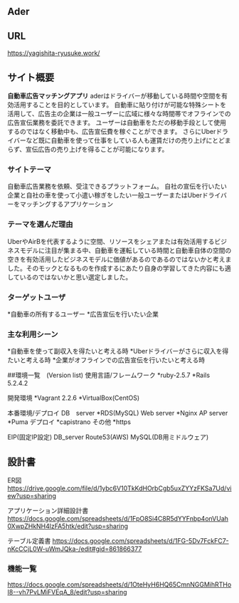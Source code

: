 ## Ader
## URL
https://yagishita-ryusuke.work/

## サイト概要
<strong>自動車広告マッチングアプリ</strong>
aderはドライバーが移動している時間や空間を有効活用することを目的としています。
自動車に貼り付けが可能な特殊シートを活用して、広告主の企業は一般ユーザーに広域に様々な時間帯でオフラインでの広告宣伝業務を委託できます。
ユーザーは自動車をただの移動手段として使用するのではなく移動中も、広告宣伝費を稼ぐことができます。
さらにUberドライバーなど既に自動車を使って仕事をしている人も運賃だけの売り上げにとどまらず、宣伝広告の売り上げを得ることが可能になります。

### サイトテーマ
自動車広告業務を依頼、受注できるプラットフォーム。
自社の宣伝を行いたい企業と自社の車を使って小遣い稼ぎをしたい一般ユーザーまたはUberドライバーをマッチングするアプリケーション

### テーマを選んだ理由
UberやAirBを代表するように空間、リソースをシェアまたは有効活用するビジネスモデルに注目が集まる中、自動車を運転している時間と自動車自体の空間の空きを有効活用したビジネスモデルに価値があるのであるのではないかと考えました。そのモックとなるものを作成するにあたり自身の学習してきた内容にも適しているのではないかと思い選定しました。

### ターゲットユーザ
*自動車の所有するユーザー
*広告宣伝を行いたい企業

### 主な利用シーン
*自動車を使って副収入を得たいと考える時
*Uberドライバーがさらに収入を得たいと考える時
*企業がオフラインでの広告宣伝を行いたいと考える時

##環境一覧　(Version list)
使用言語/フレームワーク
*ruby-2.5.7
*Rails 5.2.4.2

開発環境
*Vagrant 2.2.6
*VirtualBox(CentOS)

本番環境/デプロイ
DB　server
*RDS(MySQL)
Web server
*Nginx
AP server
*Puma
デプロイ
*capistrano
その他
*https

EIP(固定IP設定)
DB_server
Route53(AWS)
MySQL(DB用ミドルウェア)


## 設計書
ER図
https://drive.google.com/file/d/1ybc6V10TkKdHOrbCgb5uxZYYzFKSa7Ud/view?usp=sharing

アプリケーション詳細設計書
https://docs.google.com/spreadsheets/d/1FpO8Si4C8R5dYYFnbp4onVUah0XwpZHkNH4lzFA5htk/edit?usp=sharing


テーブル定義書
https://docs.google.com/spreadsheets/d/1FG-5Dv7FckFC7-nKcCCjL0W-uWmJQka-/edit#gid=861866377


### 機能一覧
https://docs.google.com/spreadsheets/d/1OteHyH6HQ65CmnNGGMihRTHoI8--vh7PvLMiFVEqA_8/edit?usp=sharing




